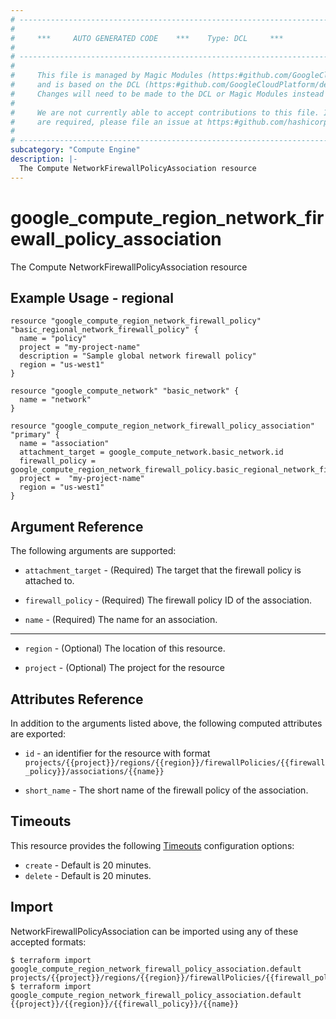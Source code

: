 ```yaml
---
# ----------------------------------------------------------------------------
#
#     ***     AUTO GENERATED CODE    ***    Type: DCL     ***
#
# ----------------------------------------------------------------------------
#
#     This file is managed by Magic Modules (https:#github.com/GoogleCloudPlatform/magic-modules)
#     and is based on the DCL (https:#github.com/GoogleCloudPlatform/declarative-resource-client-library).
#     Changes will need to be made to the DCL or Magic Modules instead of here.
#
#     We are not currently able to accept contributions to this file. If changes
#     are required, please file an issue at https:#github.com/hashicorp/terraform-provider-google/issues/new/choose
#
# ----------------------------------------------------------------------------
subcategory: "Compute Engine"
description: |-
  The Compute NetworkFirewallPolicyAssociation resource
---
```


# google_compute_region_network_firewall_policy_association

The Compute NetworkFirewallPolicyAssociation resource

## Example Usage - regional
```hcl
resource "google_compute_region_network_firewall_policy" "basic_regional_network_firewall_policy" {
  name = "policy"
  project = "my-project-name"
  description = "Sample global network firewall policy"
  region = "us-west1"
}

resource "google_compute_network" "basic_network" {
  name = "network"
}

resource "google_compute_region_network_firewall_policy_association" "primary" {
  name = "association"
  attachment_target = google_compute_network.basic_network.id
  firewall_policy =  google_compute_region_network_firewall_policy.basic_regional_network_firewall_policy.name
  project =  "my-project-name"
  region = "us-west1"
}

```

## Argument Reference

The following arguments are supported:

* `attachment_target` -
  (Required)
  The target that the firewall policy is attached to.
  
* `firewall_policy` -
  (Required)
  The firewall policy ID of the association.
  
* `name` -
  (Required)
  The name for an association.
  


- - -

* `region` -
  (Optional)
  The location of this resource.
  
* `project` -
  (Optional)
  The project for the resource
  


## Attributes Reference

In addition to the arguments listed above, the following computed attributes are exported:

* `id` - an identifier for the resource with format `projects/{{project}}/regions/{{region}}/firewallPolicies/{{firewall_policy}}/associations/{{name}}`

* `short_name` -
  The short name of the firewall policy of the association.
  
## Timeouts

This resource provides the following
[Timeouts](https://developer.hashicorp.com/terraform/plugin/sdkv2/resources/retries-and-customizable-timeouts) configuration options:

- `create` - Default is 20 minutes.
- `delete` - Default is 20 minutes.

## Import

NetworkFirewallPolicyAssociation can be imported using any of these accepted formats:

```
$ terraform import google_compute_region_network_firewall_policy_association.default projects/{{project}}/regions/{{region}}/firewallPolicies/{{firewall_policy}}/associations/{{name}}
$ terraform import google_compute_region_network_firewall_policy_association.default {{project}}/{{region}}/{{firewall_policy}}/{{name}}
```



